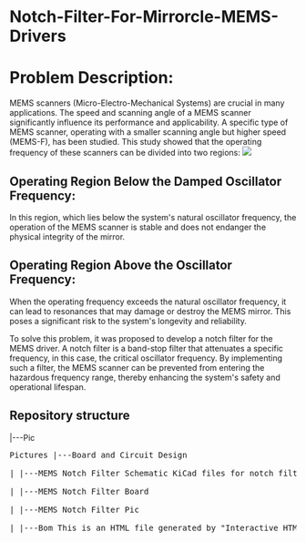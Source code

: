 # Notch-Filter-For-Mirrorcle-MEMS-Drivers

# Problem Description:
MEMS scanners (Micro-Electro-Mechanical Systems) are crucial in many applications. The speed and scanning angle of a MEMS scanner significantly influence its performance and applicability.
A specific type of MEMS scanner, operating with a smaller scanning angle but higher speed (MEMS-F), has been studied. This study showed that the operating frequency of these scanners can be divided into two regions:
![](https://github.com/iBehave-eLab/Notch-Filter-For-Mirrorcle-MEMS-Drivers/blob/main/Pic/Working%20frequency%20analysis.png)
## Operating Region Below the Damped Oscillator Frequency:
In this region, which lies below the system's natural oscillator frequency, the operation of the MEMS scanner is stable and does not endanger the physical integrity of the mirror.

## Operating Region Above the Oscillator Frequency:
When the operating frequency exceeds the natural oscillator frequency, it can lead to resonances that may damage or destroy the MEMS mirror. This poses a significant risk to the system's longevity and reliability.

To solve this problem, it was proposed to develop a notch filter for the MEMS driver. A notch filter is a band-stop filter that attenuates a specific frequency, in this case, the critical oscillator frequency. By implementing such a filter, the MEMS scanner can be prevented from entering the hazardous frequency range, thereby enhancing the system's safety and operational lifespan.


## Repository structure

|---Pic<pre>Pictures
|---Board and Circuit Design                                      
|   |---MEMS Notch Filter Schematic         KiCad files for notch filter                                                            
|   |---MEMS Notch Filter Board        
|   |---MEMS Notch Filter Pic  
|   |---Bom                                 This is an HTML file generated by "Interactive HTML BOM". https://github.com/openscopeproject/InteractiveHtmlBom.git                           

